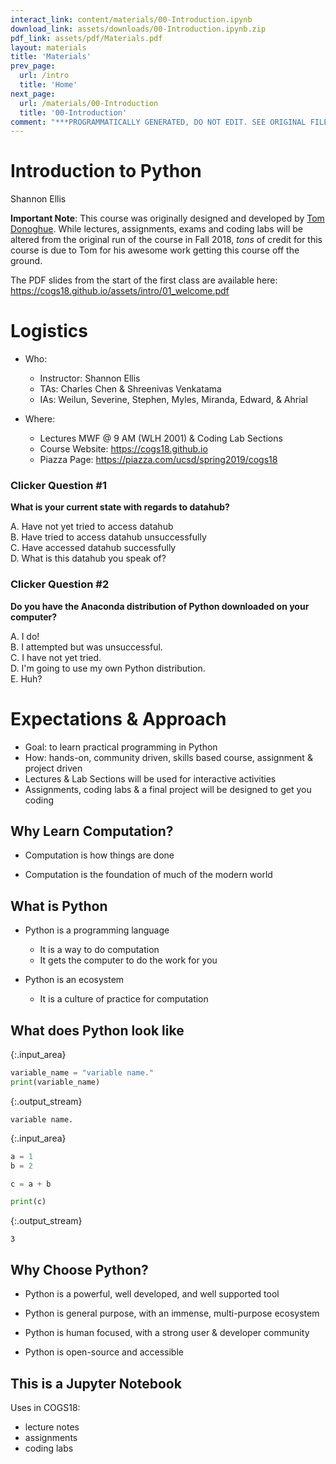```yaml
---
interact_link: content/materials/00-Introduction.ipynb
download_link: assets/downloads/00-Introduction.ipynb.zip
pdf_link: assets/pdf/Materials.pdf
layout: materials
title: 'Materials'
prev_page:
  url: /intro
  title: 'Home'
next_page:
  url: /materials/00-Introduction
  title: '00-Introduction'
comment: "***PROGRAMMATICALLY GENERATED, DO NOT EDIT. SEE ORIGINAL FILES IN /content***"
---
```


# Introduction to Python

Shannon Ellis

**Important Note**: This course was originally designed and developed by [Tom Donoghue](https://tomdonoghue.github.io/). While lectures, assignments, exams and coding labs will be altered from the original run of the course in Fall 2018, *tons* of credit for this course is due to Tom for his awesome work getting this course off the ground.


The PDF slides from the start of the first class are available here: https://cogs18.github.io/assets/intro/01_welcome.pdf

# Logistics

- Who:
    - Instructor: Shannon Ellis 
    - TAs: Charles Chen & Shreenivas Venkatama
    - IAs: Weilun, Severine, Stephen, Myles, Miranda, Edward, & Ahrial

- Where:
    - Lectures MWF @ 9 AM (WLH 2001) & Coding Lab Sections
    - Course Website: https://cogs18.github.io
    - Piazza Page: https://piazza.com/ucsd/spring2019/cogs18

### Clicker Question #1

**What is your current state with regards to datahub?**

A. Have not yet tried to access datahub  
B. Have tried to access datahub unsuccessfully  
C. Have accessed datahub successfully  
D. What is this datahub you speak of?  

### Clicker Question #2

**Do you have the Anaconda distribution of Python downloaded on your computer?**

A. I do!  
B. I attempted but was unsuccessful.   
C. I have not yet tried.  
D. I'm going to use my own Python distribution.  
E. Huh?  

# Expectations & Approach

- Goal: to learn practical programming in Python
- How: hands-on, community driven, skills based course, assignment & project driven
- Lectures & Lab Sections will be used for interactive activities
- Assignments, coding labs & a final project will be designed to get you coding

## Why Learn Computation?

- Computation is how things are done

- Computation is the foundation of much of the modern world

## What is Python


- Python is a programming language
    - It is a way to do computation
    - It gets the computer to do the work for you

- Python is an ecosystem
    - It is a culture of practice for computation

## What does Python look like



{:.input_area}
```python
variable_name = "variable name."
print(variable_name)
```


{:.output_stream}
```
variable name.

```



{:.input_area}
```python
a = 1
b = 2

c = a + b

print(c)
```


{:.output_stream}
```
3

```

## Why Choose Python?

- Python is a powerful, well developed, and well supported tool

- Python is general purpose, with an immense, multi-purpose ecosystem

- Python is human focused, with a strong user & developer community 

- Python is open-source and accessible

## This is a Jupyter Notebook

Uses in COGS18:

- lecture notes
- assignments
- coding labs
